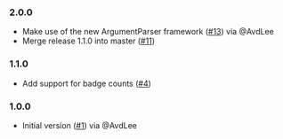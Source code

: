 ### 2.0.0
- Make use of the new ArgumentParser framework ([#13](https://github.com/AvdLee/Poes/issues/13)) via @AvdLee
- Merge release 1.1.0 into master ([#11](https://github.com/AvdLee/Poes/pull/11))

### 1.1.0
- Add support for badge counts ([#4](https://github.com/AvdLee/Poes/issues/4))

### 1.0.0
- Initial version ([#1](https://github.com/AvdLee/Poes/pull/1)) via @AvdLee
